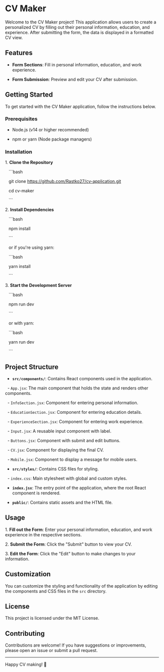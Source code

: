 # CV Maker

Welcome to the CV Maker project! This application allows users to create a personalized CV by filling out their personal information, education, and experience. After submitting the form, the data is displayed in a formatted CV view.

## Features

- **Form Sections**: Fill in personal information, education, and work experience.

- **Form Submission**: Preview and edit your CV after submission.

## Getting Started

To get started with the CV Maker application, follow the instructions below.

### Prerequisites

- Node.js (v14 or higher recommended)

- npm or yarn (Node package managers)

### Installation

1\. **Clone the Repository**

   ```bash

   git clone https://github.com/Rastko27/cv-application.git

   cd cv-maker

   ```

2\. **Install Dependencies**

   ```bash

   npm install

   ```

   or if you're using yarn:

   ```bash

   yarn install

   ```

3\. **Start the Development Server**

   ```bash

   npm run dev

   ```

   or with yarn:

   ```bash

   yarn run dev

   ```

## Project Structure

- **`src/components/`**: Contains React components used in the application.

  - `App.jsx`: The main component that holds the state and renders other components.

  - `InfoSection.jsx`: Component for entering personal information.

  - `EducationSection.jsx`: Component for entering education details.

  - `ExperienceSection.jsx`: Component for entering work experience.

  - `Input.jsx`: A reusable input component with label.

  - `Buttons.jsx`: Component with submit and edit buttons.

  - `CV.jsx`: Component for displaying the final CV.

  - `Mobile.jsx`: Component to display a message for mobile users.

- **`src/styles/`**: Contains CSS files for styling.

  - `index.css`: Main stylesheet with global and custom styles.

- **`index.jsx`**: The entry point of the application, where the root React component is rendered.

- **`public/`**: Contains static assets and the HTML file.

## Usage

1\. **Fill out the Form**: Enter your personal information, education, and work experience in the respective sections.

2\. **Submit the Form**: Click the "Submit" button to view your CV.

3\. **Edit the Form**: Click the "Edit" button to make changes to your information.

## Customization

You can customize the styling and functionality of the application by editing the components and CSS files in the `src` directory.

## License

This project is licensed under the MIT License.

## Contributing

Contributions are welcome! If you have suggestions or improvements, please open an issue or submit a pull request.

---

Happy CV making! 🎉